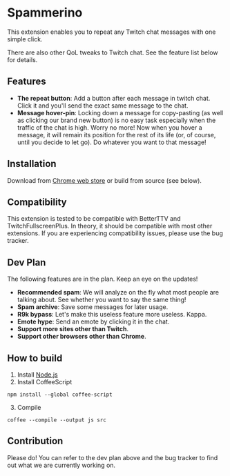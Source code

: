 Spammerino
===

This extension enables you to repeat any Twitch chat messages with one simple click.

There are also other QoL tweaks to Twitch chat. See the feature list below for details.

Features
---

* **The repeat button**: Add a button after each message in twitch chat. Click it and you'll send the exact same message to the chat.
* **Message hover-pin**: Locking down a message for copy-pasting (as well as clicking our brand new button) is no easy task especially when the traffic of the chat is high. Worry no more! Now when you hover a message, it will remain its position for the rest of its life (or, of course, until you decide to let go). Do whatever you want to that message!

Installation
---

Download from [Chrome web store](https://chrome.google.com/webstore/detail/mmfojmapmifacojoajmmcdhfapoagfho) or build from source (see below).

Compatibility
---

This extension is tested to be compatible with BetterTTV and TwitchFullscreenPlus. In theory, it should be compatible with most other extensions. If you are experiencing compatibility issues, please use the bug tracker.

Dev Plan
---

The following features are in the plan. Keep an eye on the updates!

* **Recommended spam**: We will analyze on the fly what most people are talking about. See whether you want to say the same thing!
* **Spam archive**: Save some messages for later usage.
* **R9k bypass**: Let's make this useless feature more useless. Kappa.
* **Emote hype**: Send an emote by clicking it in the chat.
* **Support more sites other than Twitch**.
* **Support other browsers other than Chrome**.

How to build
---

1. Install [Node.js](https://nodejs.org/)
2. Install CoffeeScript
```
npm install --global coffee-script
```
3. Compile
```
coffee --compile --output js src
```

Contribution
---

Please do! You can refer to the dev plan above and the bug tracker to find out what we are currently working on.
